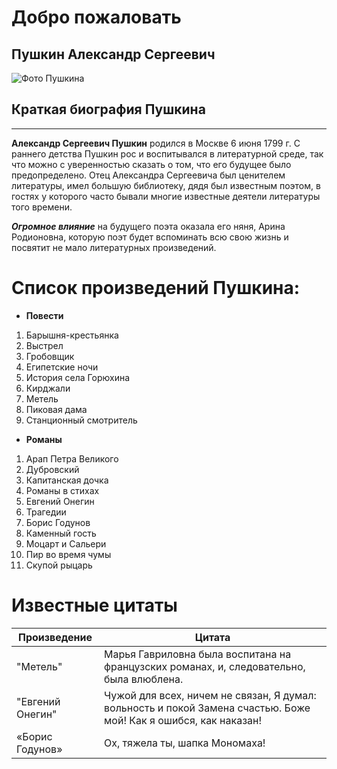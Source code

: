 # Добро пожаловать
## Пушкин Александр Сергеевич
![Фото Пушкина](https://obrazovaka.ru/wp-content/uploads/2014/08/Pyshkin-Aleksandr-Sergeevich.jpg)


## Краткая биография Пушкина
---
**Александр Сергеевич Пушкин** родился в Москве 6 июня 1799 г. С раннего детства Пушкин рос и воспитывался в литературной среде, так что можно с уверенностью сказать о том, что его будущее было предопределено. Отец Александра Сергеевича был ценителем литературы, имел большую библиотеку, дядя был известным поэтом, в гостях у которого часто бывали многие известные деятели литературы того времени.

***Огромное влияние*** на будущего поэта оказала его няня, Арина Родионовна, которую поэт будет вспоминать всю свою жизнь и посвятит не мало литературных произведений.
# Список произведений Пушкина:
* **Повести**
1. Барышня-крестьянка
1. Выстрел
1. Гробовщик
1. Египетские ночи
1. История села Горюхина
1. Кирджали
1. Метель
1. Пиковая дама
1. Станционный смотритель
* **Романы**
1. Арап Петра Великого
1. Дубровский
1. Капитанская дочка
1. Романы в стихах
1. Евгений Онегин
1. Трагедии
1. Борис Годунов
1. Каменный гость
1. Моцарт и Сальери
1. Пир во время чумы
1. Скупой рыцарь
   
# Известные цитаты

| Произведение | Цитата |
| ------ | ------ |
| "Метель" | Марья Гавриловна была воспитана на французских романах, и, следовательно, была влюблена. |
| "Евгений Онегин"| Чужой для всех, ничем не связан, Я думал: вольность и покой Замена счастью. Боже мой! Как я ошибся, как наказан! |
| «Борис Годунов» | Ох, тяжела ты, шапка Мономаха! |
